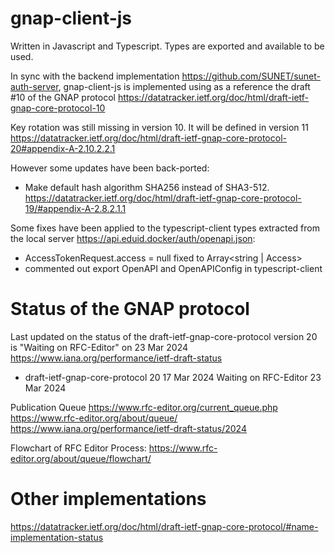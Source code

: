 # gnap-client-js

Written in Javascript and Typescript. Types are exported and available to be used.

In sync with the backend implementation https://github.com/SUNET/sunet-auth-server, gnap-client-js is implemented using as a reference the draft #10 of the GNAP protocol https://datatracker.ietf.org/doc/html/draft-ietf-gnap-core-protocol-10

Key rotation was still missing in version 10. It will be defined in version 11 https://datatracker.ietf.org/doc/html/draft-ietf-gnap-core-protocol-20#appendix-A-2.10.2.2.1

However some updates have been back-ported:

- Make default hash algorithm SHA256 instead of SHA3-512. https://datatracker.ietf.org/doc/html/draft-ietf-gnap-core-protocol-19/#appendix-A-2.8.2.1.1

Some fixes have been applied to the typescript-client types extracted from the local server https://api.eduid.docker/auth/openapi.json:

- AccessTokenRequest.access = null fixed to Array<string | Access>
- commented out export OpenAPI and OpenAPIConfig in typescript-client

# Status of the GNAP protocol

Last updated on the status of the draft-ietf-gnap-core-protocol version 20 is "Waiting on RFC-Editor" on 23 Mar 2024 https://www.iana.org/performance/ietf-draft-status

- draft-ietf-gnap-core-protocol 20 17 Mar 2024 Waiting on RFC-Editor 23 Mar 2024

Publication Queue
https://www.rfc-editor.org/current_queue.php
https://www.rfc-editor.org/about/queue/
https://www.iana.org/performance/ietf-draft-status/2024

Flowchart of RFC Editor Process: https://www.rfc-editor.org/about/queue/flowchart/

# Other implementations

https://datatracker.ietf.org/doc/html/draft-ietf-gnap-core-protocol/#name-implementation-status
